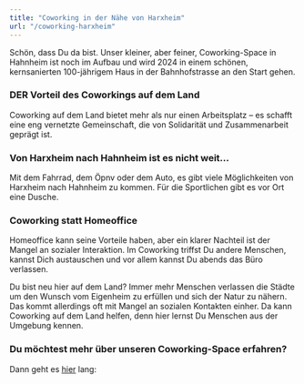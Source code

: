 ```yaml
---
title: "Coworking in der Nähe von Harxheim"
url: "/coworking-harxheim"
---
```


Schön, dass Du da bist.
Unser kleiner, aber feiner, Coworking-Space in Hahnheim ist noch im Aufbau und wird 2024 in einem schönen, kernsanierten 100-jährigem Haus
in der Bahnhofstrasse an den Start gehen.

### DER Vorteil des Coworkings auf dem Land

Coworking auf dem Land bietet mehr als nur einen Arbeitsplatz – es schafft eine eng vernetzte Gemeinschaft, die von Solidarität und Zusammenarbeit geprägt ist.

### Von Harxheim nach Hahnheim ist es nicht weit...
Mit dem Fahrrad, dem Öpnv oder dem Auto, es gibt viele Möglichkeiten von Harxheim nach Hahnheim zu kommen.
Für die Sportlichen gibt es vor Ort eine Dusche.

### Coworking statt Homeoffice

Homeoffice kann seine Vorteile haben, aber ein klarer Nachteil ist der Mangel an sozialer Interaktion.
Im Coworking triffst Du andere Menschen, kannst Dich austauschen und vor allem kannst Du abends das Büro verlassen.

Du bist neu hier auf dem Land? Immer mehr Menschen verlassen die Städte um den Wunsch vom Eigenheim zu erfüllen und
sich der Natur zu nähern. Das kommt allerdings oft mit Mangel an sozialen Kontakten einher. Da kann Coworking auf dem Land
helfen, denn hier lernst Du Menschen aus der Umgebung kennen.

### Du möchtest mehr über unseren Coworking-Space erfahren?
Dann geht es [hier](/) lang: 
